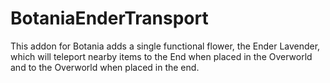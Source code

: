 # BotaniaEnderTransport
This addon for Botania adds a single functional flower, the Ender Lavender, which will teleport nearby items to the End when placed in the Overworld and to the Overworld when placed in the end.
